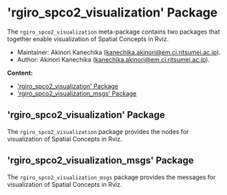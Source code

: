 # 'rgiro_spco2_visualization' Package

The `rgiro_spco2_visualization` meta-package contains two packages that together enable visualization of Spatial Concepts in Rviz.

*   Maintainer: Akinori Kanechika ([kanechika.akinori@em.ci.ritsumei.ac.jp](mailto:kanechika.akinori@em.ci.ritsumei.ac.jp)).
*   Author: Akinori Kanechika ([kanechika.akinori@em.ci.ritsumei.ac.jp](mailto:kanechika.akinori@em.ci.ritsumei.ac.jp)).

**Content:**

*   ['rgiro_spco2_visualization' Package](#rgiro_spco2_visualization_package)
*   ['rgiro_spco2_visualization_msgs' Package](#rgiro_spco2_visualization_msgs_package)

## 'rgiro_spco2_visualization' Package

The `rgiro_spco2_visualization` package provides the nodes for visualization of Spatial Concepts in Rviz.

## 'rgiro_spco2_visualization_msgs' Package

The `rgiro_spco2_visualization_msgs` package provides the messages for visualization of Spatial Concepts in Rviz.
